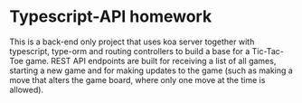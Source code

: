 # Typescript-API homework

  This is a back-end only project that uses koa server together with typescript, type-orm and routing controllers 
to build a base for a Tic-Tac-Toe game. REST API endpoints are built for receiving a list of all games, starting 
a new game and for making updates to the game (such as making a move that alters the game board, where only one 
move at the time is allowed).
